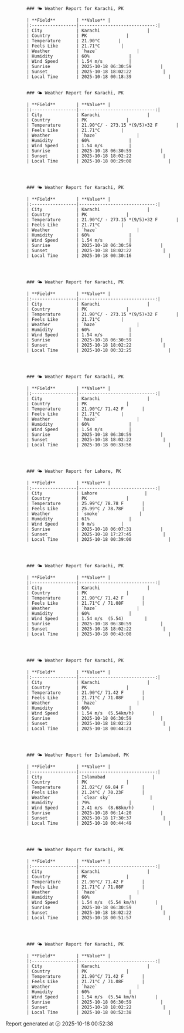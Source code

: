 
            ### 🌤️ Weather Report for Karachi, PK

            | **Field**        | **Value** |
            |:-----------------|-----------------------------:|
            | City             | Karachi                  |
            | Country          | PK               |
            | Temperature      | 21.90°C       |
            | Feels Like       | 21.71°C        |
            | Weather          | `haze`               |
            | Humidity         | 60%               |
            | Wind Speed       | 1.54 m/s          |
            | Sunrise          | 2025-10-18 06:30:59           |
            | Sunset           | 2025-10-18 18:02:22            |
            | Local Time       | 2025-10-18 00:18:39              |

              
            ### 🌤️ Weather Report for Karachi, PK

            | **Field**        | **Value** |
            |:-----------------|-----------------------------:|
            | City             | Karachi                  |
            | Country          | PK               |
            | Temperature      | 21.90°C/ - 273.15 *(9/5)+32 F       |
            | Feels Like       | 21.71°C        |
            | Weather          | `haze`               |
            | Humidity         | 60%               |
            | Wind Speed       | 1.54 m/s          |
            | Sunrise          | 2025-10-18 06:30:59           |
            | Sunset           | 2025-10-18 18:02:22            |
            | Local Time       | 2025-10-18 00:29:08              |

              


            ### 🌤️ Weather Report for Karachi, PK

            | **Field**        | **Value** |
            |:-----------------|-----------------------------:|
            | City             | Karachi                  |
            | Country          | PK               |
            | Temperature      | 21.90°C/ - 273.15 *(9/5)+32 F       |
            | Feels Like       | 21.71°C        |
            | Weather          | `haze`               |
            | Humidity         | 60%               |
            | Wind Speed       | 1.54 m/s          |
            | Sunrise          | 2025-10-18 06:30:59           |
            | Sunset           | 2025-10-18 18:02:22            |
            | Local Time       | 2025-10-18 00:30:16              |

              


            ### 🌤️ Weather Report for Karachi, PK

            | **Field**        | **Value** |
            |:-----------------|-----------------------------:|
            | City             | Karachi                  |
            | Country          | PK               |
            | Temperature      | 21.90°C/ - 273.15 *(9/5)+32 F       |
            | Feels Like       | 21.71°C        |
            | Weather          | `haze`               |
            | Humidity         | 60%               |
            | Wind Speed       | 1.54 m/s          |
            | Sunrise          | 2025-10-18 06:30:59           |
            | Sunset           | 2025-10-18 18:02:22            |
            | Local Time       | 2025-10-18 00:32:25              |

              


            ### 🌤️ Weather Report for Karachi, PK

            | **Field**        | **Value** |
            |:-----------------|-----------------------------:|
            | City             | Karachi                  |
            | Country          | PK               |
            | Temperature      | 21.90°C/ 71.42 F       |
            | Feels Like       | 21.71°C        |
            | Weather          | `haze`               |
            | Humidity         | 60%               |
            | Wind Speed       | 1.54 m/s          |
            | Sunrise          | 2025-10-18 06:30:59           |
            | Sunset           | 2025-10-18 18:02:22            |
            | Local Time       | 2025-10-18 00:33:56              |

              


            ### 🌤️ Weather Report for Lahore, PK

            | **Field**        | **Value** |
            |:-----------------|-----------------------------:|
            | City             | Lahore                  |
            | Country          | PK               |
            | Temperature      | 25.99°C/ 78.78 F       |
            | Feels Like       | 25.99°C / 78.78F       |
            | Weather          | `smoke`               |
            | Humidity         | 61%               |
            | Wind Speed       | 0 m/s          |
            | Sunrise          | 2025-10-18 06:07:31           |
            | Sunset           | 2025-10-18 17:27:45            |
            | Local Time       | 2025-10-18 00:39:00              |

              


            ### 🌤️ Weather Report for Karachi, PK

            | **Field**        | **Value** |
            |:-----------------|-----------------------------:|
            | City             | Karachi                  |
            | Country          | PK               |
            | Temperature      | 21.90°C/ 71.42 F       |
            | Feels Like       | 21.71°C / 71.08F       |
            | Weather          | `haze`               |
            | Humidity         | 60%               |
            | Wind Speed       | 1.54 m/s  (5.54)        |
            | Sunrise          | 2025-10-18 06:30:59           |
            | Sunset           | 2025-10-18 18:02:22            |
            | Local Time       | 2025-10-18 00:43:08              |

              


            ### 🌤️ Weather Report for Karachi, PK

            | **Field**        | **Value** |
            |:-----------------|-----------------------------:|
            | City             | Karachi                  |
            | Country          | PK               |
            | Temperature      | 21.90°C/ 71.42 F       |
            | Feels Like       | 21.71°C / 71.08F       |
            | Weather          | `haze`               |
            | Humidity         | 60%               |
            | Wind Speed       | 1.54 m/s  (5.54km/h)       |
            | Sunrise          | 2025-10-18 06:30:59           |
            | Sunset           | 2025-10-18 18:02:22            |
            | Local Time       | 2025-10-18 00:44:21              |

              


            ### 🌤️ Weather Report for Islamabad, PK

            | **Field**        | **Value** |
            |:-----------------|-----------------------------:|
            | City             | Islamabad                  |
            | Country          | PK               |
            | Temperature      | 21.02°C/ 69.84 F       |
            | Feels Like       | 21.24°C / 70.23F       |
            | Weather          | `clear sky`               |
            | Humidity         | 79%               |
            | Wind Speed       | 2.41 m/s  (8.68km/h)       |
            | Sunrise          | 2025-10-18 06:14:20           |
            | Sunset           | 2025-10-18 17:30:37            |
            | Local Time       | 2025-10-18 00:44:49              |

              


            ### 🌤️ Weather Report for Karachi, PK

            | **Field**        | **Value** |
            |:-----------------|-----------------------------:|
            | City             | Karachi                  |
            | Country          | PK               |
            | Temperature      | 21.90°C/ 71.42 F       |
            | Feels Like       | 21.71°C / 71.08F       |
            | Weather          | `haze`               |
            | Humidity         | 60%               |
            | Wind Speed       | 1.54 m/s  (5.54 km/h)       |
            | Sunrise          | 2025-10-18 06:30:59           |
            | Sunset           | 2025-10-18 18:02:22            |
            | Local Time       | 2025-10-18 00:51:57              |

              


            ### 🌤️ Weather Report for Karachi, PK

            | **Field**        | **Value** |
            |:-----------------|-----------------------------:|
            | City             | Karachi                  |
            | Country          | PK               |
            | Temperature      | 21.90°C/ 71.42 F       |
            | Feels Like       | 21.71°C / 71.08F       |
            | Weather          | `haze`               |
            | Humidity         | 60%               |
            | Wind Speed       | 1.54 m/s  (5.54 km/h)       |
            | Sunrise          | 2025-10-18 06:30:59           |
            | Sunset           | 2025-10-18 18:02:22            |
            | Local Time       | 2025-10-18 00:52:38              |

              



 Report generated at 🕝 2025-10-18 00:52:38